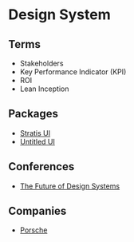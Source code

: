 # Design System

## Terms

- Stakeholders
- Key Performance Indicator (KPI)
- ROI
- Lean Inception

## Packages

- [Stratis UI](https://stratisui.com)
- [Untitled UI](https://untitledui.com)

## Conferences

- [The Future of Design Systems](https://intodesignsystems.com/)

## Companies

- [Porsche](https://github.com/porsche-design-system/porsche-design-system)

<!--
https://github.com/coingaming/moon-design
-->
